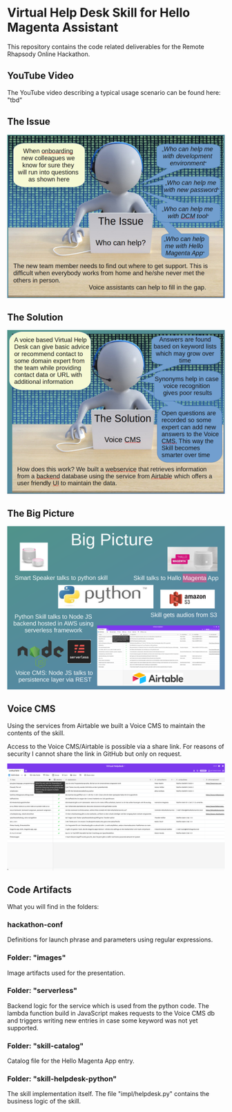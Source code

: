 # Virtual Help Desk Skill for Hello Magenta Assistant

This repository contains the code related deliverables for the Remote Rhapsody Online Hackathon.


## YouTube Video

The YouTube video describing a typical usage scenario can be found here: "tbd"

## The Issue

![The issue](https://github.com/fboerncke/magenta-hackathon-virtual-help-desk/blob/main/images/theIssue.png "The issue")

## The Solution

![The issue](https://github.com/fboerncke/magenta-hackathon-virtual-help-desk/blob/main/images/theSolution.png "The issue")

## The Big Picture

![The big picture](https://github.com/fboerncke/magenta-hackathon-virtual-help-desk/blob/main/images/bigPicture.png "The big picture")

## Voice CMS
Using the services from Airtable we built a Voice CMS to maintain the contents of the skill.

Access to the Voice CMS/Airtable is possible via a share link. For reasons of security I cannot share the link in GitHub but only on request.

![Voice CMS](https://github.com/fboerncke/magenta-hackathon-virtual-help-desk/blob/main/images/backendDataAirtable.png "Voice CMS")


## Code Artifacts

What you will find in the folders:

### hackathon-conf

Definitions for launch phrase and parameters using regular expressions.

### Folder: "images"

Image artifacts used for the presentation.

### Folder: "serverless"

Backend logic for the service which is used from the python code. The lambda function build in JavaScript makes requests to the Voice CMS db and triggers writing new entries in case some keyword was not yet supported.

### Folder: "skill-catalog"

Catalog file for the Hello Magenta App entry.

### Folder: "skill-helpdesk-python"

The skill implementation itself. The file "impl/helpdesk.py" contains the business logic of the skill.


